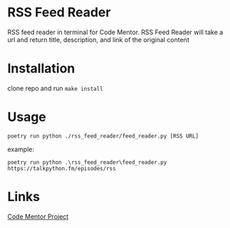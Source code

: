 # RSS Feed Reader
RSS feed reader in terminal for Code Mentor.  RSS Feed Reader will take a url and return title, description, and link of the original content

# Installation
clone repo and run `make install`

# Usage
`poetry run python ./rss_feed_reader/feed_reader.py [RSS URL]`

example:

`poetry run python .\rss_feed_reader\feed_reader.py https://talkpython.fm/episodes/rss`

# Links
[Code Mentor Project](https://www.codementor.io/projects/tool/rss-feed-reader-in-terminal-atx32jp82q)

